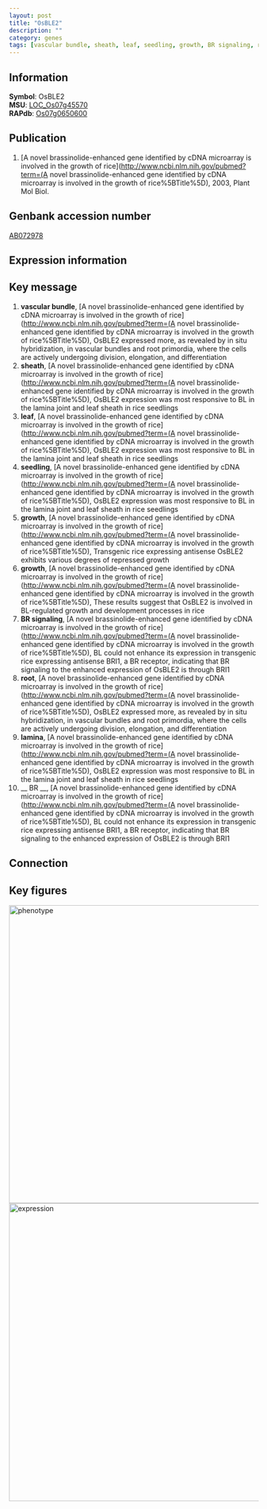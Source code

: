 ```yaml
---
layout: post
title: "OsBLE2"
description: ""
category: genes
tags: [vascular bundle, sheath, leaf, seedling, growth, BR signaling, root, lamina,  BR , Gene]
---
```


## Information
__Symbol__: OsBLE2  
__MSU__: [LOC_Os07g45570](http://rice.plantbiology.msu.edu/cgi-bin/ORF_infopage.cgi?orf=LOC_Os07g45570)  
__RAPdb__: [Os07g0650600](http://rapdb.dna.affrc.go.jp/viewer/gbrowse_details/irgsp1?name=Os07g0650600)  

## Publication
1. [A novel brassinolide-enhanced gene identified by cDNA microarray is involved in the growth of rice](http://www.ncbi.nlm.nih.gov/pubmed?term=(A novel brassinolide-enhanced gene identified by cDNA microarray is involved in the growth of rice%5BTitle%5D), 2003, Plant Mol Biol.

## Genbank accession number
[AB072978](http://www.ncbi.nlm.nih.gov/nuccore/AB072978)

## Expression information

## Key message
1. __vascular bundle__, [A novel brassinolide-enhanced gene identified by cDNA microarray is involved in the growth of rice](http://www.ncbi.nlm.nih.gov/pubmed?term=(A novel brassinolide-enhanced gene identified by cDNA microarray is involved in the growth of rice%5BTitle%5D),  OsBLE2 expressed more, as revealed by in situ hybridization, in vascular bundles and root primordia, where the cells are actively undergoing division, elongation, and differentiation
2. __sheath__, [A novel brassinolide-enhanced gene identified by cDNA microarray is involved in the growth of rice](http://www.ncbi.nlm.nih.gov/pubmed?term=(A novel brassinolide-enhanced gene identified by cDNA microarray is involved in the growth of rice%5BTitle%5D),  OsBLE2 expression was most responsive to BL in the lamina joint and leaf sheath in rice seedlings
3. __leaf__, [A novel brassinolide-enhanced gene identified by cDNA microarray is involved in the growth of rice](http://www.ncbi.nlm.nih.gov/pubmed?term=(A novel brassinolide-enhanced gene identified by cDNA microarray is involved in the growth of rice%5BTitle%5D),  OsBLE2 expression was most responsive to BL in the lamina joint and leaf sheath in rice seedlings
4. __seedling__, [A novel brassinolide-enhanced gene identified by cDNA microarray is involved in the growth of rice](http://www.ncbi.nlm.nih.gov/pubmed?term=(A novel brassinolide-enhanced gene identified by cDNA microarray is involved in the growth of rice%5BTitle%5D),  OsBLE2 expression was most responsive to BL in the lamina joint and leaf sheath in rice seedlings
5. __growth__, [A novel brassinolide-enhanced gene identified by cDNA microarray is involved in the growth of rice](http://www.ncbi.nlm.nih.gov/pubmed?term=(A novel brassinolide-enhanced gene identified by cDNA microarray is involved in the growth of rice%5BTitle%5D),  Transgenic rice expressing antisense OsBLE2 exhibits various degrees of repressed growth
6. __growth__, [A novel brassinolide-enhanced gene identified by cDNA microarray is involved in the growth of rice](http://www.ncbi.nlm.nih.gov/pubmed?term=(A novel brassinolide-enhanced gene identified by cDNA microarray is involved in the growth of rice%5BTitle%5D),  These results suggest that OsBLE2 is involved in BL-regulated growth and development processes in rice
7. __BR signaling__, [A novel brassinolide-enhanced gene identified by cDNA microarray is involved in the growth of rice](http://www.ncbi.nlm.nih.gov/pubmed?term=(A novel brassinolide-enhanced gene identified by cDNA microarray is involved in the growth of rice%5BTitle%5D),  BL could not enhance its expression in transgenic rice expressing antisense BRI1, a BR receptor, indicating that BR signaling to the enhanced expression of OsBLE2 is through BRI1
8. __root__, [A novel brassinolide-enhanced gene identified by cDNA microarray is involved in the growth of rice](http://www.ncbi.nlm.nih.gov/pubmed?term=(A novel brassinolide-enhanced gene identified by cDNA microarray is involved in the growth of rice%5BTitle%5D),  OsBLE2 expressed more, as revealed by in situ hybridization, in vascular bundles and root primordia, where the cells are actively undergoing division, elongation, and differentiation
9. __lamina__, [A novel brassinolide-enhanced gene identified by cDNA microarray is involved in the growth of rice](http://www.ncbi.nlm.nih.gov/pubmed?term=(A novel brassinolide-enhanced gene identified by cDNA microarray is involved in the growth of rice%5BTitle%5D),  OsBLE2 expression was most responsive to BL in the lamina joint and leaf sheath in rice seedlings
10. __ BR __, [A novel brassinolide-enhanced gene identified by cDNA microarray is involved in the growth of rice](http://www.ncbi.nlm.nih.gov/pubmed?term=(A novel brassinolide-enhanced gene identified by cDNA microarray is involved in the growth of rice%5BTitle%5D),  BL could not enhance its expression in transgenic rice expressing antisense BRI1, a BR receptor, indicating that BR signaling to the enhanced expression of OsBLE2 is through BRI1

## Connection

## Key figures
<img src="http://ricencode.github.io/images/OsBLE2.pheno.png" alt="phenotype"  style="width: 600px;"/>

<img src="http://ricencode.github.io/images/OsBLE2.exp.png" alt="expression"  style="width: 600px;"/>


